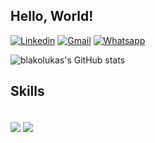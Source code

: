 ## Hello, World!


[![Linkedin](https://img.shields.io/badge/LinkedIn-0077B5?style=for-the-badge&logo=linkedin&logoColor=white)](https://www.linkedin.com/in/lucasguerbariblacovicz/)
[![Gmail](https://img.shields.io/badge/Gmail-D14836?style=for-the-badge&logo=gmail&logoColor=white)](lucasblacovicz@gmail.com)
[![Whatsapp](https://img.shields.io/badge/WhatsApp-25D366?style=for-the-badge&logo=whatsapp&logoColor=white)](https://wa.me/5551997973060)

![blakolukas's GitHub stats](https://github-readme-stats.vercel.app/api?username=blakolukas&show_icons=true&theme=dracula)

## Skills

<div style= "display_block"><br/>
    <img align="center" src="https://img.shields.io/badge/Java-ED8B00?style=for-the-badge&logo=openjdk&logoColor=white"/>
    <img align="center" src="https://img.shields.io/badge/Python-3776AB?style=for-the-badge&logo=python&logoColor=white"/>
</div>
